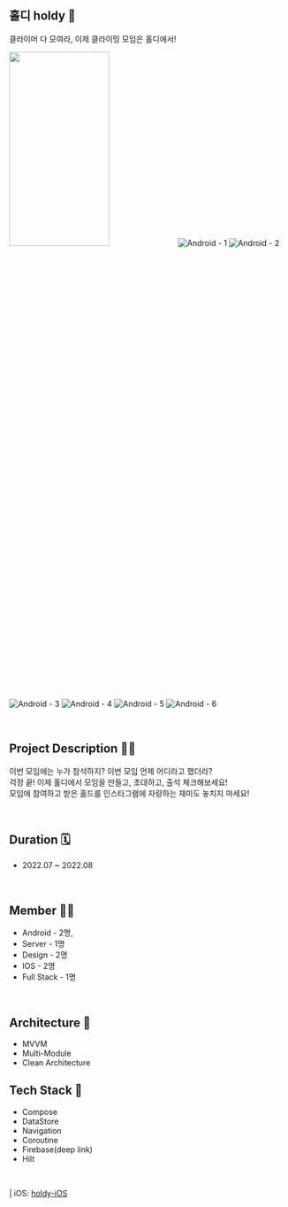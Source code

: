 ## 홀디 holdy 🐐
클라이머 다 모여라, 이제 클라이밍 모임은 홀디에서!

<img src="https://user-images.githubusercontent.com/70064912/185799718-f4f3b04e-bd75-4f7e-a9bc-edf8f105a4b4.png" width="60%" height="30%"></img>
![Android - 1](https://user-images.githubusercontent.com/70064912/185800389-d1c99034-f9cc-47e5-973d-e3cbd6d5f7f7.png)
![Android - 2](https://user-images.githubusercontent.com/70064912/185800365-00acba82-33db-4d1a-8ff2-b089b4290156.png)
![Android - 3](https://user-images.githubusercontent.com/70064912/185800367-7bcd0251-36da-4c6e-8486-d3bb5a380047.png)
![Android - 4](https://user-images.githubusercontent.com/70064912/185800369-a1e4d300-231b-4e8c-b10c-9db6270a6ce7.png)
![Android - 5](https://user-images.githubusercontent.com/70064912/185800371-746dcb64-2e2a-439b-ac12-63d5b885273f.png)
![Android - 6](https://user-images.githubusercontent.com/70064912/185800373-a7931367-2d41-4893-9def-255ef47f3d8b.png)

<br>

## Project Description 👩‍🏫
이번 모임에는 누가 참석하지? 이번 모임 언제 어디라고 했더라? <br>
걱정 끝! 이제 홀디에서 모임을 만들고, 초대하고, 출석 체크해보세요! <br> 
모임에 참여하고 받은 홀드를 인스타그램에 자랑하는 재미도 놓치지 마세요! <br>

<br>

## Duration 🗓️
- 2022.07 ~ 2022.08

<br>

## Member 👨‍💻 
- Android - 2명, <br>
- Server - 1명 <br>
- Design - 2명<br>
- IOS - 2명 <br>
- Full Stack - 1명 <br>

<br>

## Architecture 🏰

- MVVM
- Multi-Module
- Clean Architecture

## Tech Stack 🔨

- Compose
- DataStore
- Navigation
- Coroutine
- Firebase(deep link)
- Hilt


<br>


| iOS: [holdy-iOS](https://github.com/Nexters/holdy-iOS)
